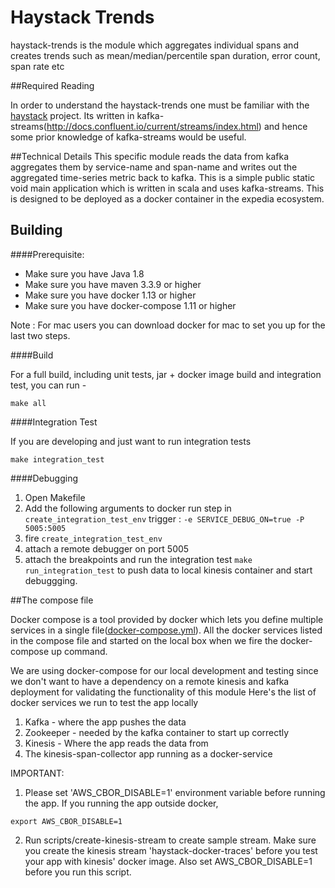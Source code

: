 # Haystack Trends
haystack-trends is the module which aggregates individual spans and creates trends such as mean/median/percentile span duration, error count, span rate etc


##Required Reading
 
In order to understand the haystack-trends one must be familiar with the [haystack](https://github.com/ExpediaDotCom/haystack) project. Its written in kafka-streams(http://docs.confluent.io/current/streams/index.html) 
and hence some prior knowledge of kafka-streams would be useful.
 


##Technical Details
This specific module reads the data from kafka aggregates them by service-name and span-name and writes out the aggregated time-series metric back to kafka.
This is a simple public static void main application which is written in scala and uses kafka-streams. This is designed to be deployed as a docker container in the expedia ecosystem.


## Building

####Prerequisite: 

* Make sure you have Java 1.8
* Make sure you have maven 3.3.9 or higher
* Make sure you have docker 1.13 or higher
* Make sure you have docker-compose 1.11 or higher


Note : For mac users you can download docker for mac to set you up for the last two steps.


####Build

For a full build, including unit tests, jar + docker image build and integration test, you can run -
```
make all
```

####Integration Test

If you are developing and just want to run integration tests 
```
make integration_test

```

####Debugging

1. Open Makefile
2. Add the following arguments to docker run step in `create_integration_test_env` trigger :
   ```-e SERVICE_DEBUG_ON=true -P 5005:5005```
3. fire `create_integration_test_env`
4. attach a remote debugger on port 5005
5. attach the breakpoints and run the integration test `make run_integration_test` to push data to local kinesis container and start debuggging. 


##The compose file

Docker compose is a tool provided by docker which lets you define multiple services in a single file([docker-compose.yml](https://docs.docker.com/compose/compose-file/)).
All the docker services listed in the compose file and started on the local box when we fire the docker-compose up command. 

We are using docker-compose for our local development and testing since we don't want to have a dependency on a remote kinesis and kafka deployment for validating the functionality of this module
Here's the list of docker services we run to test the app locally
1. Kafka - where the app pushes the data
2. Zookeeper - needed by the kafka container to start up correctly
3. Kinesis - Where the app reads the data from
4. The kinesis-span-collector app running as a docker-service

IMPORTANT:
1. Please set 'AWS_CBOR_DISABLE=1' environment variable before running the app. If you running the app outside docker, 
```
export AWS_CBOR_DISABLE=1

```
2. Run scripts/create-kinesis-stream to create sample stream. Make sure you create the kinesis stream 'haystack-docker-traces'
before you test your app with kinesis' docker image. Also set AWS_CBOR_DISABLE=1 before you run this script. 